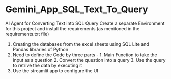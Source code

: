 # Gemini_App_SQL_Text_To_Query
AI Agent for Converting Text into SQL Query
Create a separate Environment for this project and install the requirements (as menitoned in the requirements.txt file)
1. Creating the databases from the excel sheets using SQL Lite and Pandas libraries of Python
2. Need to define the Code by three parts -
       1. Main Function to take the input as a question
       2. Convert the question into a query
       3. Use the query to retrive the data by executing it
3. Use the streamlit app to configure the UI
   
